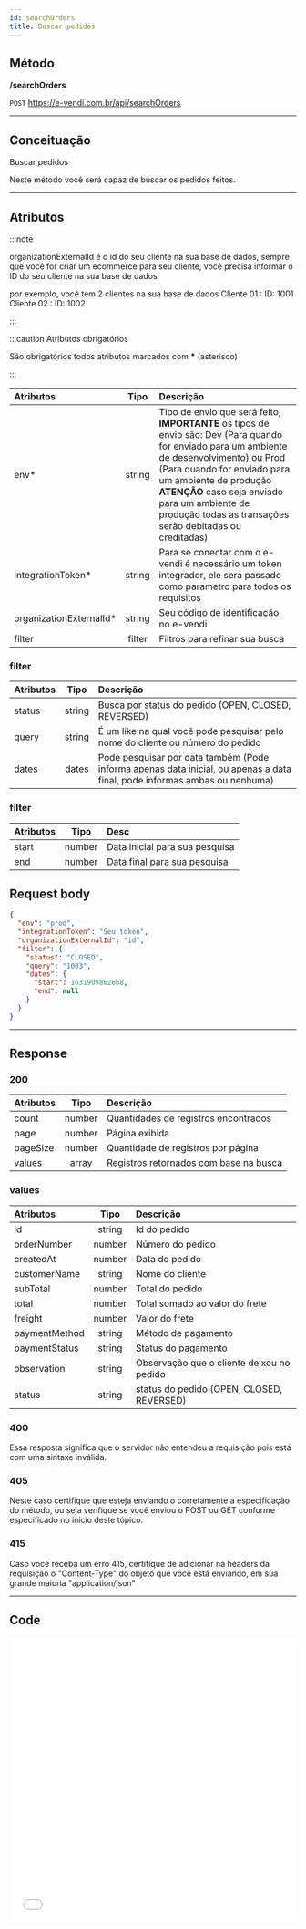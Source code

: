 ```yaml
---
id: searchOrders
title: Buscar pedidos
---
```


## Método

**/searchOrders**

`POST` https://e-vendi.com.br/api/searchOrders

---

## Conceituação

Buscar pedidos

Neste método você será capaz de buscar os pedidos feitos.

---

## Atributos

:::note

organizationExternalId é o id do seu cliente na sua base de dados, sempre que você for criar um ecommerce para seu cliente, você precisa informar o ID do seu cliente na sua base de dados

por exemplo, você tem 2 clientes na sua base de dados Cliente 01 : ID: 1001 Cliente 02 : ID: 1002

:::

:::caution Atributos obrigatórios

São obrigatórios todos atributos marcados com **\*** (asterisco)

:::

| Atributos | Tipo | Descrição |
| :-- | :-: | :-- |
| env\* | string | Tipo de envio que será feito, **IMPORTANTE** os tipos de envio são: Dev (Para quando for enviado para um ambiente de desenvolvimento) ou Prod (Para quando for enviado para um ambiente de produção **ATENÇÃO** caso seja enviado para um ambiente de produção todas as transações serão debitadas ou creditadas) |
| integrationToken\* | string | Para se conectar com o e-vendi é necessário um token integrador, ele será passado como parametro para todos os requisitos |
| organizationExternalId\* | string | Seu código de identificação no e-vendi |
| filter | filter | Filtros para refinar sua busca |

### filter

| Atributos | Tipo | Descrição |
| :-- | :-: | :-- |
| status | string | Busca por status do pedido (OPEN, CLOSED, REVERSED) |
| query | string | É um like na qual você pode pesquisar pelo nome do cliente ou número do pedido |
| dates | dates | Pode pesquisar por data também (Pode informa apenas data inicial, ou apenas a data final, pode informas ambas ou nenhuma) |

### filter

| Atributos |  Tipo  | Desc                           |
| :-------- | :----: | :----------------------------- |
| start     | number | Data inicial para sua pesquisa |
| end       | number | Data final para sua pesquisa   |

## Request body

```json
{
  "env": "prod",
  "integrationToken": "Seu token",
  "organizationExternalId": "id",
  "filter": {
    "status": "CLOSED",
    "query": "1003",
    "dates": {
      "start": 1631909862668,
      "end": null
    }
  }
}
```

---

## Response

### 200

| Atributos |      Tipo      | Descrição                              |
| :-------- | :------------: | :------------------------------------- |
| count     |     number     | Quantidades de registros encontrados   |
| page      |     number     | Página exibida                         |
| pageSize  |     number     | Quantidade de registros por página     |
| values    | array<values/> | Registros retornados com base na busca |

### values

| Atributos     |  Tipo  | Descrição                                 |
| :------------ | :----: | :---------------------------------------- |
| id            | string | Id do pedido                              |
| orderNumber   | number | Número do pedido                          |
| createdAt     | number | Data do pedido                            |
| customerName  | string | Nome do cliente                           |
| subTotal      | number | Total do pedido                           |
| total         | number | Total somado ao valor do frete            |
| freight       | number | Valor do frete                            |
| paymentMethod | string | Método de pagamento                       |
| paymentStatus | string | Status do pagamento                       |
| observation   | string | Observação que o cliente deixou no pedido |
| status        | string | status do pedido (OPEN, CLOSED, REVERSED) |

### 400

Essa resposta significa que o servidor não entendeu a requisição pois está com uma sintaxe inválida.

### 405

Neste caso certifique que esteja enviando o corretamente a especificação do método, ou seja verifique se você enviou o POST ou GET conforme especificado no inicio deste tópico.

### 415

Caso você receba um erro 415, certifique de adicionar na headers da requisição o "Content-Type" do objeto que você está enviando, em sua grande maioria "application/json"

---

## Code

<iframe src="//api.apiembed.com/?source=https://raw.githubusercontent.com/e-vendi/e-vendi-docs/main/json-examples/searchOrders.json" frameborder="0" scrolling="no" width="100%" height="500px" seamless></iframe>
